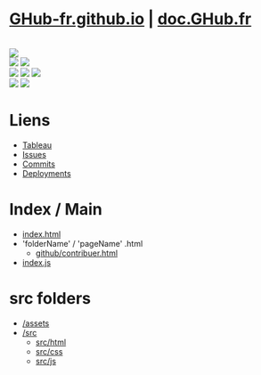 # [GHub-fr.github.io](https://GHub-fr.github.io) | [doc.GHub.fr](https://doc.ghub.fr)
<br>
<a href=""><img src="https://img.shields.io/website?down_color=red&down_message=offline&style=for-the-badge&up_color=green&up_message=online&url=https%3A%2F%2FGHub-fr.github.io"></a>
<br>
<a href=""><img src="https://img.shields.io/github/commit-activity/m/GHub-fr/GHub-fr.github.io?color=red&style=for-the-badge"></a>
<a href=""><img src="https://img.shields.io/github/last-commit/GHub-fr/GHub-fr.github.io?color=red&style=for-the-badge"></a>
<br>
<a href=""><img src="https://img.shields.io/github/stars/GHub-fr?color=red&style=for-the-badge"></a>
<a href=""><img src="https://img.shields.io/github/stars/GHub-fr/GHub-fr.github.io?color=red&label=repo%20stars&style=for-the-badge"></a>
<a href=""><img src="https://img.shields.io/github/contributors/GHub-fr/GHub-fr.github.io?style=for-the-badge"></a>
<br>
<a href=""><img src="https://img.shields.io/github/languages/code-size/GHub-fr/GHub-fr.github.io?color=red"></a>
<a href=""><img src="https://img.shields.io/github/repo-size/GHub-fr/GHub-fr.github.io?color=red"></a>

# Liens
- [Tableau](https://github.com/orgs/GHub-fr/projects/4/)
- [Issues](https://github.com/GHub-fr/GHub-fr.github.io/issues)
- [Commits](https://github.com/GHub-fr/GHub-fr.github.io/commits/main)
- [Deployments](https://github.com/GHub-fr/GHub-fr.github.io/deployments)

# Index / Main
- [index.html](https://github.com/GHub-fr/GHub-fr.github.io/blob/main/index.html)
- 'folderName' / 'pageName' .html
  - [github/contribuer.html](https://github.com/GHub-fr/GHub-fr.github.io/blob/main/github/contribuer.html)
- [index.js](https://github.com/GHub-fr/GHub-fr.github.io/blob/main/src/js/index.js)

# src folders
- [/assets](https://github.com/GHub-fr/GHub-fr.github.io/blob/main/assets)
- [/src](https://github.com/GHub-fr/GHub-fr.github.io/blob/main/src)
  - [src/html](https://github.com/GHub-fr/GHub-fr.github.io/blob/main/src/html)
  - [src/css](https://github.com/GHub-fr/GHub-fr.github.io/blob/main/src/css)
  - [src/js](https://github.com/GHub-fr/GHub-fr.github.io/blob/main/src/js)
